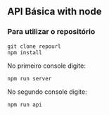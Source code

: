 ## API Básica with node

### Para utilizar o repositório

    git clone repourl
    npm install 

No primeiro console digite:

    npm run server

No segundo console digite:

    npm run api